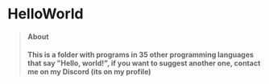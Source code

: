 # HelloWorld

> #### About
> #### This is a folder with programs in 35 other programming languages that say "Hello, world!", if you want to suggest another one, contact me on my Discord (its on my profile)